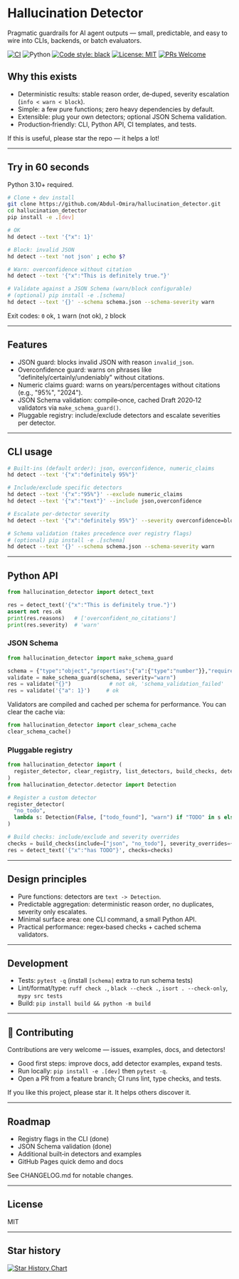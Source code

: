 # Hallucination Detector

Pragmatic guardrails for AI agent outputs — small, predictable, and easy to wire into CLIs, backends, or batch evaluators.

[![CI](https://github.com/Abdul-Omira/hallucination_detector/actions/workflows/ci.yml/badge.svg)](https://github.com/Abdul-Omira/hallucination_detector/actions/workflows/ci.yml)
![Python](https://img.shields.io/badge/Python-3.10%2B-blue)
[![Code style: black](https://img.shields.io/badge/code%20style-black-000000.svg)](https://github.com/psf/black)
[![License: MIT](https://img.shields.io/badge/License-MIT-yellow.svg)](LICENSE)
[![PRs Welcome](https://img.shields.io/badge/PRs-welcome-brightgreen.svg)](#-contributing)

## Why this exists
- Deterministic results: stable reason order, de‑duped, severity escalation (`info < warn < block`).
- Simple: a few pure functions; zero heavy dependencies by default.
- Extensible: plug your own detectors; optional JSON Schema validation.
- Production‑friendly: CLI, Python API, CI templates, and tests.

If this is useful, please star the repo — it helps a lot!

---

## Try in 60 seconds
Python 3.10+ required.

```bash
# Clone + dev install
git clone https://github.com/Abdul-Omira/hallucination_detector.git
cd hallucination_detector
pip install -e .[dev]

# OK
hd detect --text '{"x": 1}'

# Block: invalid JSON
hd detect --text 'not json' ; echo $?

# Warn: overconfidence without citation
hd detect --text '{"x":"This is definitely true."}'

# Validate against a JSON Schema (warn/block configurable)
# (optional) pip install -e .[schema]
hd detect --text '{}' --schema schema.json --schema-severity warn
```

Exit codes: `0` ok, `1` warn (not ok), `2` block

---

## Features
- JSON guard: blocks invalid JSON with reason `invalid_json`.
- Overconfidence guard: warns on phrases like "definitely/certainly/undeniably" without citations.
- Numeric claims guard: warns on years/percentages without citations (e.g., "95%", "2024").
- JSON Schema validation: compile‑once, cached Draft 2020‑12 validators via `make_schema_guard()`.
- Pluggable registry: include/exclude detectors and escalate severities per detector.

---

## CLI usage
```bash
# Built‑ins (default order): json, overconfidence, numeric_claims
hd detect --text '{"x":"definitely 95%"}'

# Include/exclude specific detectors
hd detect --text '{"x":"95%"}' --exclude numeric_claims
hd detect --text '{"x":"text"}' --include json,overconfidence

# Escalate per‑detector severity
hd detect --text '{"x":"definitely 95%"}' --severity overconfidence=block,numeric_claims=block

# Schema validation (takes precedence over registry flags)
# (optional) pip install -e .[schema]
hd detect --text '{}' --schema schema.json --schema-severity warn
```

---

## Python API
```python
from hallucination_detector import detect_text

res = detect_text('{"x":"This is definitely true."}')
assert not res.ok
print(res.reasons)   # ['overconfident_no_citations']
print(res.severity)  # 'warn'
```

### JSON Schema
```python
from hallucination_detector import make_schema_guard

schema = {"type":"object","properties":{"a":{"type":"number"}},"required":["a"]}
validate = make_schema_guard(schema, severity="warn")
res = validate("{}")            # not ok, 'schema_validation_failed'
res = validate('{"a": 1}')     # ok
```

Validators are compiled and cached per schema for performance. You can clear the cache via:

```python
from hallucination_detector import clear_schema_cache
clear_schema_cache()
```

### Pluggable registry
```python
from hallucination_detector import (
  register_detector, clear_registry, list_detectors, build_checks, detect_text
)
from hallucination_detector.detector import Detection

# Register a custom detector
register_detector(
  "no_todo",
  lambda s: Detection(False, ["todo_found"], "warn") if "TODO" in s else Detection(True, [])
)

# Build checks: include/exclude and severity overrides
checks = build_checks(include=["json", "no_todo"], severity_overrides={"no_todo": "block"})
res = detect_text('{"x":"has TODO"}', checks=checks)
```

---

## Design principles
- Pure functions: detectors are `text -> Detection`.
- Predictable aggregation: deterministic reason order, no duplicates, severity only escalates.
- Minimal surface area: one CLI command, a small Python API.
- Practical performance: regex‑based checks + cached schema validators.

---

## Development
- Tests: `pytest -q` (install `[schema]` extra to run schema tests)
- Lint/format/type: `ruff check .`, `black --check .`, `isort . --check-only`, `mypy src tests`
- Build: `pip install build && python -m build`

---

## 🚀 Contributing
Contributions are very welcome — issues, examples, docs, and detectors!

- Good first steps: improve docs, add detector examples, expand tests.
- Run locally: `pip install -e .[dev]` then `pytest -q`.
- Open a PR from a feature branch; CI runs lint, type checks, and tests.

If you like this project, please star it. It helps others discover it.

---

## Roadmap
- Registry flags in the CLI (done)
- JSON Schema validation (done)
- Additional built‑in detectors and examples
- GitHub Pages quick demo and docs

See CHANGELOG.md for notable changes.

---

## License
MIT

---

## Star history
[![Star History Chart](https://api.star-history.com/svg?repos=Abdul-Omira/hallucination_detector&type=Date)](https://star-history.com/#Abdul-Omira/hallucination_detector&Date)
